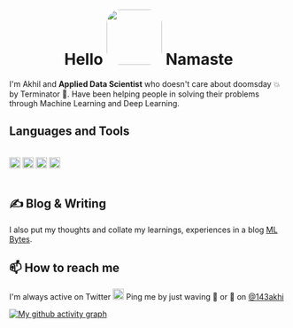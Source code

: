 <h1 align="center">Hello <img src="http://static.skaip.org/img/emoticons/180x180/f6fcff/praying.gif" width=100 style="border-radius:25px"> Namaste </h1>


I'm Akhil and  **Applied Data Scientist** who doesn't care about doomsday 💥 by Terminator 🤖. Have been helping people in solving their problems through Machine Learning and Deep Learning.
<br>

## Languages and Tools
<br>

<img height=20 src="https://www.python.org/static/community_logos/python-logo.png">
<img height=20 src="https://i.imgur.com/iTBCEbl.png">
<img height=20 src="https://www.kindpng.com/picc/m/574-5747046_python-pandas-logo-transparent-hd-png-download.png">
<img height=20 src="https://i.imgur.com/rT36Lgc.png">
<br>
<br>

## ✍ Blog & Writing
I also put my thoughts and collate my learnings, experiences in a blog [ML Bytes](https://akhil.profitalgo.tech/).

## 📫 How to reach me
I'm always active on Twitter <img src="https://assets.stickpng.com/images/580b57fcd9996e24bc43c53e.png" height=20> Ping me by just waving 👋 or 🙏 on [@143akhi](https://twitter.com/143akhi)

[![My github activity graph](https://activity-graph.herokuapp.com/graph?username=enforcer007)](https://github.com/ashutosh00710/github-readme-activity-graph)

